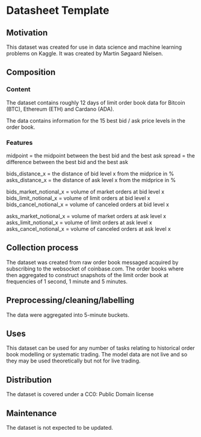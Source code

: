 # Datasheet Template

## Motivation

This dataset was created for use in data science and machine learning problems on Kaggle. It was created by Martin Søgaard Nielsen.

## Composition

### Content

The dataset contains roughly 12 days of limit order book data for Bitcoin (BTC), Ethereum (ETH) and Cardano (ADA).

The data contains information for the 15 best bid / ask price levels in the order book.

### Features

midpoint = the midpoint between the best bid and the best ask
spread = the difference between the best bid and the best ask

bids_distance_x = the distance of bid level x from the midprice in %
asks_distance_x = the distance of ask level x from the midprice in %

bids_market_notional_x = volume of market orders at bid level x
bids_limit_notional_x = volume of limit orders at bid level x
bids_cancel_notional_x = volume of canceled orders at bid level x

asks_market_notional_x = volume of market orders at ask level x
asks_limit_notional_x = volume of limit orders at ask level x
asks_cancel_notional_x = volume of canceled orders at ask level x

## Collection process

The dataset was created from raw order book messaged acquired by subscribing to the websocket of coinbase.com. The order books where then aggregated to construct snapshots of the limit order book at frequencies of 1 second, 1 minute and 5 minutes.

## Preprocessing/cleaning/labelling

The data were aggregated into 5-minute buckets.
 
## Uses

This dataset can be used for any number of tasks relating to historical order book modelling or systematic trading. The model data are not live and so they may be used theoretically but not for live trading.

## Distribution

The dataset is covered under a CC0: Public Domain license

## Maintenance

The dataset is not expected to be updated.

